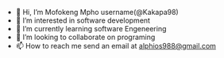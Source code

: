 - 👋 Hi, I’m Mofokeng Mpho username(@Kakapa98)
- 👀 I’m interested in software development
- 🌱 I’m currently learning software Engeneering 
- 💞️ I’m looking to collaborate on programing
- 📫 How to reach me send an email at alphios988@gmail.com

<!---
Kakapa98/Kakapa98 is a ✨ special ✨ repository because its `README.md` (this file) appears on your GitHub profile.
You can click the Preview link to take a look at your changes.
--->
